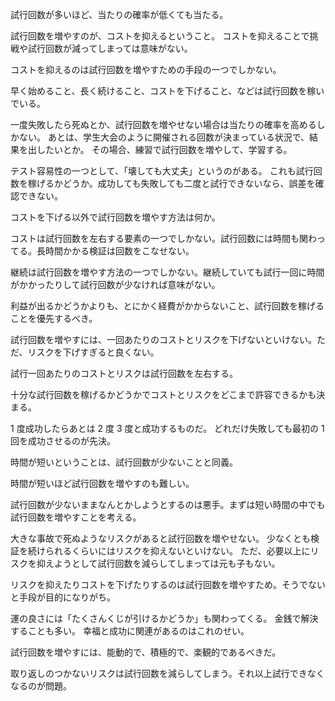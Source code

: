 試行回数が多いほど、当たりの確率が低くても当たる。

試行回数を増やすのが、コストを抑えるということ。
コストを抑えることで挑戦や試行回数が減ってしまっては意味がない。

コストを抑えるのは試行回数を増やすための手段の一つでしかない。

早く始めること、長く続けること、コストを下げること、などは試行回数を稼いでいる。

一度失敗したら死ぬとか、試行回数を増やせない場合は当たりの確率を高めるしかない。
あとは、学生大会のように開催される回数が決まっている状況で、結果を出したいとか。
その場合、練習で試行回数を増やして、学習する。

テスト容易性の一つとして、「壊しても大丈夫」というのがある。
これも試行回数を稼げるかどうか。成功しても失敗しても二度と試行できないなら、誤差を確認できない。

コストを下げる以外で試行回数を増やす方法は何か。

コストは試行回数を左右する要素の一つでしかない。試行回数には時間も関わってる。長時間かかる検証は回数をこなせない。

継続は試行回数を増やす方法の一つでしかない。継続していても試行一回に時間がかかったりして試行回数が少なければ意味がない。

利益が出るかどうかよりも、とにかく経費がかからないこと、試行回数を稼げることを優先するべき。

試行回数を増やすには、一回あたりのコストとリスクを下げないといけない。ただ、リスクを下げすぎると良くない。

試行一回あたりのコストとリスクは試行回数を左右する。

十分な試行回数を稼げるかどうかでコストとリスクをどこまで許容できるかも決まる。

1 度成功したらあとは 2 度 3 度と成功するものだ。
どれだけ失敗しても最初の 1 回を成功させるのが先決。

時間が短いということは、試行回数が少ないことと同義。

時間が短いほど試行回数を増やすのも難しい。

試行回数が少ないままなんとかしようとするのは悪手。まずは短い時間の中でも試行回数を増やすことを考える。

大きな事故で死ぬようなリスクがあると試行回数を増やせない。
少なくとも検証を続けられるくらいにはリスクを抑えないといけない。
ただ、必要以上にリスクを抑えようとして試行回数を減らしてしまっては元も子もない。

リスクを抑えたりコストを下げたりするのは試行回数を増やすため。そうでないと手段が目的になりがち。

運の良さには「たくさんくじが引けるかどうか」も関わってくる。
金銭で解決することも多い。
幸福と成功に関連があるのはこれのせい。

試行回数を増やすには、能動的で、積極的で、楽観的であるべきだ。

取り返しのつかないリスクは試行回数を減らしてしまう。それ以上試行できなくなるのが問題。
